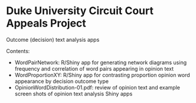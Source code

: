 # Duke University Circuit Court Appeals Project

Outcome (decision) text analysis apps

Contents:
<ul>
  <li>WordPairNetwork: R/Shiny app for generating network diagrams using frequency and correlation of word pairs appearing in opinion text</li>
  <li>WordProportionXY: R/Shiny app for contrasting proportion opinion word appearance by decision outcome type</li>
  <li>OpinionWordDistribution-01.pdf: review of opinion text and example screen shots of opinion text analysis Shiny apps</li>
</ul>

